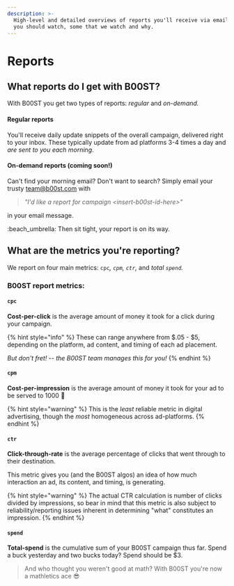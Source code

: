 ```yaml
---
description: >-
  High-level and detailed overviews of reports you'll receive via email, metrics
  you should watch, some that we watch and why.
---
```


# Reports

## What reports do I get with B00ST?&#x20;

With B00ST you get two types of reports: _regular_ and _on-demand._

#### Regular reports

You'll receive daily update snippets of the overall campaign, delivered right to your inbox. These typically update from ad platforms 3-4 times a day and _are sent to you each morning_.

#### On-demand reports (coming soon!)

Can't find your morning email? Don't want to search? Simply email your trusty team@b00st.com with&#x20;

> _"I'd like a report for campaign \<insert-b00st-id-here>"_

in your email message.&#x20;

:beach\_umbrella: Then sit tight, your report is on its way.&#x20;

## What are the metrics you're reporting?&#x20;

We report on four main metrics: `cpc`_, `cpm`, `ctr`,_ and _total `spend`._&#x20;

### B00ST report metrics:

#### `cpc`

**Cost-per-click** is the average amount of money it took for a click during your campaign.&#x20;

{% hint style="info" %}
These can range anywhere from $.05 - $5, depending on the platform,  ad content, and timing of each ad placement.

_But don't fret!_ -- _the B00ST team manages this for you!_&#x20;
{% endhint %}

#### `cpm`

**Cost-per-impression** is the average amount of money it took for your ad to be served to 1000 :eyes:&#x20;

{% hint style="warning" %}
This is the _least_ reliable metric in digital advertising, though the _most_ homogeneous across ad-platforms.
{% endhint %}

#### `ctr`

**Click-through-rate** is the average percentage of clicks that went through to their destination.&#x20;

This metric gives you (and the B00ST algos) an idea of how much interaction an ad, its content, and timing, is generating.

{% hint style="warning" %}
The actual CTR calculation is number of clicks divided by impressions, so bear in mind that this metric is also subject to reliability/reporting issues inherent in determining "what" constitutes an impression.
{% endhint %}

#### `spend`

**Total-spend** is the cumulative sum of your B00ST campaign thus far. Spend a buck yesterday and two bucks today? Spend should be $3.&#x20;

> And who thought you weren't good at math? With B00ST you're now a mathletics ace :sunglasses:&#x20;



